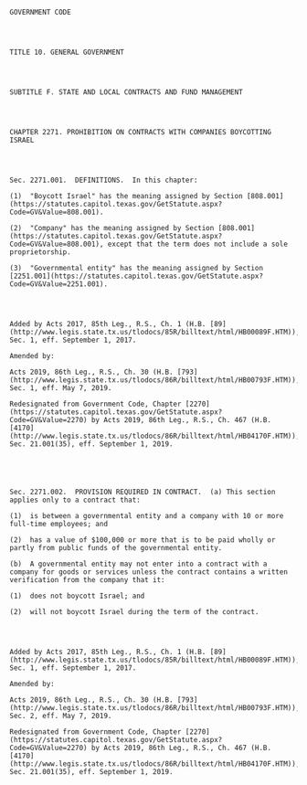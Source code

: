 ﻿
    
    
    	
    					
    
    
    GOVERNMENT CODE
    
      
    
    
    TITLE 10. GENERAL GOVERNMENT
    
      
    
    
    SUBTITLE F. STATE AND LOCAL CONTRACTS AND FUND MANAGEMENT
    
      
    
    
    CHAPTER 2271. PROHIBITION ON CONTRACTS WITH COMPANIES BOYCOTTING ISRAEL
    
      
    
    
    Sec. 2271.001.  DEFINITIONS.  In this chapter: 
    
    (1)  "Boycott Israel" has the meaning assigned by Section [808.001](https://statutes.capitol.texas.gov/GetStatute.aspx?Code=GV&Value=808.001).
    
    (2)  "Company" has the meaning assigned by Section [808.001](https://statutes.capitol.texas.gov/GetStatute.aspx?Code=GV&Value=808.001), except that the term does not include a sole proprietorship.
    
    (3)  "Governmental entity" has the meaning assigned by Section [2251.001](https://statutes.capitol.texas.gov/GetStatute.aspx?Code=GV&Value=2251.001).
    
    
    
    
    Added by Acts 2017, 85th Leg., R.S., Ch. 1 (H.B. [89](http://www.legis.state.tx.us/tlodocs/85R/billtext/html/HB00089F.HTM)), Sec. 1, eff. September 1, 2017.
    
    Amended by: 
    
    Acts 2019, 86th Leg., R.S., Ch. 30 (H.B. [793](http://www.legis.state.tx.us/tlodocs/86R/billtext/html/HB00793F.HTM)), Sec. 1, eff. May 7, 2019.
    
    Redesignated from Government Code, Chapter [2270](https://statutes.capitol.texas.gov/GetStatute.aspx?Code=GV&Value=2270) by Acts 2019, 86th Leg., R.S., Ch. 467 (H.B. [4170](http://www.legis.state.tx.us/tlodocs/86R/billtext/html/HB04170F.HTM)), Sec. 21.001(35), eff. September 1, 2019.
    
    
    
    
    
    Sec. 2271.002.  PROVISION REQUIRED IN CONTRACT.  (a) This section applies only to a contract that:
    
    (1)  is between a governmental entity and a company with 10 or more full-time employees; and
    
    (2)  has a value of $100,000 or more that is to be paid wholly or partly from public funds of the governmental entity.
    
    (b)  A governmental entity may not enter into a contract with a company for goods or services unless the contract contains a written verification from the company that it:
    
    (1)  does not boycott Israel; and
    
    (2)  will not boycott Israel during the term of the contract.
    
    
    
    
    Added by Acts 2017, 85th Leg., R.S., Ch. 1 (H.B. [89](http://www.legis.state.tx.us/tlodocs/85R/billtext/html/HB00089F.HTM)), Sec. 1, eff. September 1, 2017.
    
    Amended by: 
    
    Acts 2019, 86th Leg., R.S., Ch. 30 (H.B. [793](http://www.legis.state.tx.us/tlodocs/86R/billtext/html/HB00793F.HTM)), Sec. 2, eff. May 7, 2019.
    
    Redesignated from Government Code, Chapter [2270](https://statutes.capitol.texas.gov/GetStatute.aspx?Code=GV&Value=2270) by Acts 2019, 86th Leg., R.S., Ch. 467 (H.B. [4170](http://www.legis.state.tx.us/tlodocs/86R/billtext/html/HB04170F.HTM)), Sec. 21.001(35), eff. September 1, 2019.
    
    
    
    
    				
